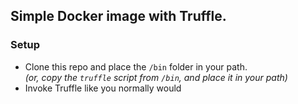 ## Simple Docker image with Truffle.

### Setup

 - Clone this repo and place the `/bin` folder in your path.  
   _(or, copy the `truffle` script from `/bin`, and place it in your path)_
 - Invoke Truffle like you normally would
